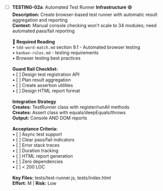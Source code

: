 - [ ] **TESTING-02a**: Automated Test Runner **Infrastructure** 🟣<br/>**Description:** Create browser-based test runner with automatic result aggregation and reporting<br/>**Context:** Manual console checking won't scale to 34 modules; need automated pass/fail reporting<br/><br/>**📖 Required Reading**<br/>• `tdd-word-match.md` section 9.1 - Automated browser testing<br/>• `kanban-rules.md` - testing requirements<br/>• Browser testing best practices<br/><br/>**Guard Rail Checklist:**<br/>• [ ] Design test registration API<br/>• [ ] Plan result aggregation<br/>• [ ] Create assertion utilities<br/>• [ ] Design HTML report format<br/><br/>**Integration Strategy**<br/>**Creates:** TestRunner class with register/runAll methods<br/>**Creates:** Assert class with equals/deepEquals/throws<br/>**Output:** Console AND DOM reports<br/><br/>**Acceptance Criteria:**<br/>• [ ] Async test support<br/>• [ ] Clear pass/fail indicators<br/>• [ ] Error stack traces<br/>• [ ] Duration tracking<br/>• [ ] HTML report generation<br/>• [ ] Zero dependencies<br/>• [ ] < 200 LOC<br/><br/>**Key Files:** tests/test-runner.js, tests/index.html<br/>**Effort:** M | **Risk:** Low